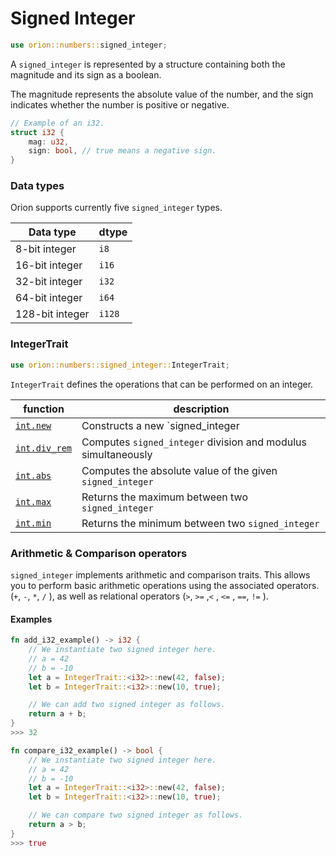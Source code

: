 # Signed Integer

```rust
use orion::numbers::signed_integer;
```

A `signed_integer` is represented by a structure containing both the magnitude and its sign as a boolean.

The magnitude represents the absolute value of the number, and the sign indicates whether the number is positive or negative.

```rust
// Example of an i32.
struct i32 {
    mag: u32,
    sign: bool, // true means a negative sign.
}
```

### Data types

Orion supports currently five `signed_integer` types.

| Data type       | dtype  |
| --------------- | ------ |
| 8-bit integer   | `i8`   |
| 16-bit integer  | `i16`  |
| 32-bit integer  | `i32`  |
| 64-bit integer  | `i64`  |
| 128-bit integer | `i128` |

### **IntegerTrait**

```rust
use orion::numbers::signed_integer::IntegerTrait;
```

`IntegerTrait` defines the operations that can be performed on an integer.

| function | description |
| --- | --- |
| [`int.new`](int.new.md) | Constructs a new `signed_integer |
| [`int.div_rem`](int.div\_rem.md) | Computes `signed_integer` division and modulus simultaneously |
| [`int.abs`](int.abs.md) | Computes the absolute value of the given `signed_integer` |
| [`int.max`](int.max.md) | Returns the maximum between two `signed_integer` |
| [`int.min`](int.min.md) | Returns the minimum between two `signed_integer` |

### Arithmetic & Comparison operators

`signed_integer` implements arithmetic and comparison traits. This allows you to perform basic arithmetic operations using the associated operators. (`+`, `-`, `*`, `/` ), as well as relational operators (`>`, `>=` ,`<` , `<=` , `==`, `!=` ).

#### Examples

```rust
fn add_i32_example() -> i32 {
    // We instantiate two signed integer here.
    // a = 42
    // b = -10
    let a = IntegerTrait::<i32>::new(42, false);
    let b = IntegerTrait::<i32>::new(10, true);

    // We can add two signed integer as follows.
    return a + b;
}
>>> 32
```

```rust
fn compare_i32_example() -> bool {
    // We instantiate two signed integer here.
    // a = 42
    // b = -10
    let a = IntegerTrait::<i32>::new(42, false);
    let b = IntegerTrait::<i32>::new(10, true);

    // We can compare two signed integer as follows.
    return a > b;
}
>>> true
```
